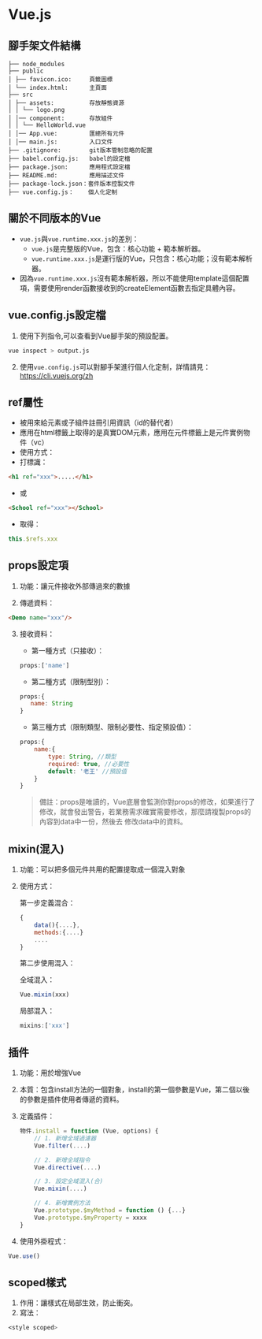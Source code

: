 # Vue.js

## 腳手架文件結構

```text
├── node_modules
├── public
│ ├── favicon.ico:     頁籤圖標
│ └── index.html:      主頁面
├── src
│ ├── assets:          存放靜態資源
│ │ └── logo.png
│ │── component:       存放組件
│ │ └── HelloWorld.vue
│ │── App.vue:         匯總所有元件
│ │── main.js:         入口文件
├── .gitignore:        git版本管制忽略的配置
├── babel.config.js:   babel的設定檔
├── package.json:      應用程式設定檔
├── README.md:         應用描述文件
├── package-lock.json：套件版本控製文件
├── vue.config.js：    個人化定制
```

## 關於不同版本的Vue

* `vue.js`與`vue.runtime.xxx.js`的差別：
  * `vue.js`是完整版的Vue，包含：核心功能 + 範本解析器。
  * `vue.runtime.xxx.js`是運行版的Vue，只包含：核心功能；沒有範本解析器。
* 因為`vue.runtime.xxx.js`沒有範本解析器，所以不能使用template這個配置項，需要使用render函數接收到的createElement函數去指定具體內容。

## vue.config.js設定檔

1. 使用下列指令,可以查看到Vue腳手架的預設配置。

```bash
vue inspect > output.js
```

2. 使用`vue.config.js`可以對腳手架進行個人化定制，詳情請見：<https://cli.vuejs.org/zh>

## ref屬性

* 被用來給元素或子組件註冊引用資訊（id的替代者）
* 應用在html標籤上取得的是真實DOM元素，應用在元件標籤上是元件實例物件（vc）
* 使用方式：
* 打標識：

```html
<h1 ref="xxx">.....</h1>
```

* 或

```html
<School ref="xxx"></School>
```

* 取得：

```js
this.$refs.xxx
```

## props設定項

1. 功能：讓元件接收外部傳過來的數據

2. 傳遞資料：

```html
<Demo name="xxx"/>
```

3. 接收資料：

     * 第一種方式（只接收）：

     ```js
     props:['name'] 
     ```

     * 第二種方式（限制型別）：

     ```js
     props:{
        name: String
     }
     ```

     * 第三種方式（限制類型、限制必要性、指定預設值）：

    ```js
    props:{
        name:{
            type: String, //類型
            required: true, //必要性
            default: '老王' //預設值
        }
    }
    ```

     > 備註：props是唯讀的，Vue底層會監測你對props的修改，如果進行了修改，就會發出警告，若業務需求確實需要修改，那麼請複製props的內容到data中一份，然後去 修改data中的資料。

## mixin(混入)

1. 功能：可以把多個元件共用的配置提取成一個混入對象

2. 使用方式：

     第一步定義混合：

     ```js
     {
         data(){....},
         methods:{....}
         ....
     }
     ```

     第二步使用混入：

     全域混入：

     ```js
     Vue.mixin(xxx)
     ```

     局部混入：

     ```js
     mixins:['xxx'] 
     ```

## 插件

1. 功能：用於增強Vue

2. 本質：包含install方法的一個對象，install的第一個參數是Vue，第二個以後的參數是插件使用者傳遞的資料。

3. 定義插件：

     ```js
     物件.install = function (Vue, options) {
         // 1. 新增全域過濾器
         Vue.filter(....)
    
         // 2. 新增全域指令
         Vue.directive(....)
    
         // 3. 設定全域混入(合)
         Vue.mixin(....)
    
         // 4. 新增實例方法
         Vue.prototype.$myMethod = function () {...}
         Vue.prototype.$myProperty = xxxx
     }
     ```

4. 使用外掛程式：

```js
Vue.use()
```

## scoped樣式

1. 作用：讓樣式在局部生效，防止衝突。
2. 寫法：

```css
<style scoped>
```
